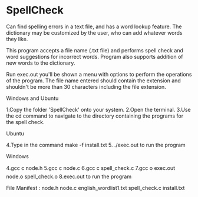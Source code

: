 # SpellCheck
Can find spelling errors in a text file, and has a word lookup feature. The dictionary may be customized by the user, who can add whatever words they like.

This program accepts a file name (.txt file) and performs spell check and word suggestions for incorrect words. Program also supports addition of new words to the dictionary.

Run exec.out you'll be shown a menu with options to perform the operations of the program. The file name entered should contain the extension and shouldn't be more than 30 characters including the file extension. 

Windows and Ubuntu

1.Copy the folder 'SpellCheck' onto your system.
2.Open the terminal.
3.Use the cd command to navigate to the directory containing the programs for the spell check.

Ubuntu

4.Type in the command make -f install.txt
5. ./exec.out to run the program

Windows

4.gcc c node.h
5.gcc c node.c
6.gcc c spell_check.c
7.gcc o exec.out node.o spell_check.o
8.exec.out to run the program

File Manifest :
node.h
node.c
english_wordlist1.txt
spell_check.c
install.txt
